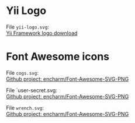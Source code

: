 Yii Logo
========

File `yii-logo.svg`:  
[Yii Framework logo download](http://www.yiiframework.com/logo/)

Font Awesome icons
==================

File `cogs.svg`:  
[Github project: encharm/Font-Awesome-SVG-PNG](https://github.com/encharm/Font-Awesome-SVG-PNG/blob/master/black/svg/cogs.svg)

File `user-secret.svg:  
[Github project: encharm/Font-Awesome-SVG-PNG](https://github.com/encharm/Font-Awesome-SVG-PNG/blob/master/black/svg/user-secret.svg)

File `wrench.svg`:  
[Github project: encharm/Font-Awesome-SVG-PNG](https://github.com/encharm/Font-Awesome-SVG-PNG/blob/master/black/svg/wrench.svg)
